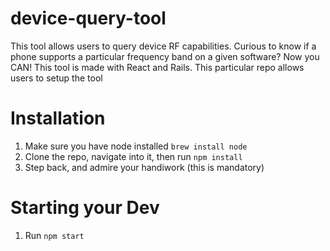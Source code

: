 # device-query-tool
This tool allows users to query device RF capabilities. Curious to know if a phone supports a particular frequency band on a given software? Now you CAN! This tool is made with React and Rails. This particular repo allows users to setup the tool

# Installation

1. Make sure you have node installed `brew install node`
2. Clone the repo, navigate into it, then run `npm install`
3. Step back, and admire your handiwork (this is mandatory)

# Starting your Dev

1. Run `npm start`
